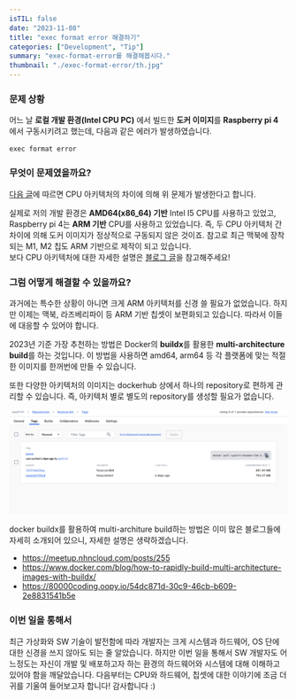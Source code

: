 ```yaml
---
isTIL: false
date: "2023-11-08"
title: "exec format error 해결하기"
categories: ["Development", "Tip"]
summary: "exec-format-error를 해결해봅시다."
thumbnail: "./exec-format-error/th.jpg"
---
```


### 문제 상황
어느 날 **로컬 개발 환경(Intel CPU PC)** 에서 빌드한 **도커 이미지**를 **Raspberry pi 4** 에서 구동시키려고 했는데, 다음과 같은 에러가 발생하였습니다.
```
exec format error
```

### 무엇이 문제였을까요?
[다음 글](https://stackoverflow.com/questions/73285601/docker-exec-usr-bin-sh-exec-format-error)에 따르면 CPU 아키텍처의 차이에 의해 위 문제가 발생한다고 합니다.

실제로 저의 개발 환경은 **AMD64(x86_64) 기반** Intel I5 CPU를 사용하고 있었고, Raspberry pi 4는 **ARM 기반** CPU를 사용하고 있었습니다. 즉, 두 CPU 아키텍처 간 차이에 의해 도커 이미지가 정상적으로 구동되지 않은 것이죠. 참고로 최근 맥북에 장착되는 M1, M2 칩도 ARM 기반으로 제작이 되고 있습니다.  
보다 CPU 아키텍처에 대한 자세한 설명은 [블로그 글](https://velog.io/@480/%EC%9D%B4%EC%A0%9C%EB%8A%94-%EA%B0%9C%EB%B0%9C%EC%9E%90%EB%8F%84-CPU-%EC%95%84%ED%82%A4%ED%85%8D%EC%B2%98%EB%A5%BC-%EA%B5%AC%EB%B6%84%ED%95%B4%EC%95%BC-%ED%95%A9%EB%8B%88%EB%8B%A4)을 참고해주세요!

### 그럼 어떻게 해결할 수 있을까요?
과거에는 특수한 상황이 아니면 크게 ARM 아키텍처를 신경 쓸 필요가 없었습니다. 하지만 이제는 맥북, 라즈베리파이 등 ARM 기반 칩셋이 보편화되고 있습니다. 따라서 이들에 대응할 수 있어야 합니다.

2023년 기준 가장 추천하는 방법은 Docker의 **buildx**를 활용한 **multi-architecture build**를 하는 것입니다. 이 방법을 사용하면 amd64, arm64 등 각 플랫폼에 맞는 적절한 이미지를 한꺼번에 만들 수 있습니다.

또한 다양한 아키텍처의 이미지는 dockerhub 상에서 하나의 repository로 편하게 관리할 수 있습니다. 즉, 아키텍처 별로 별도의 repository를 생성할 필요가 없습니다.

![1](./exec-format-error/1.png "위와 같이 하나의 repository 상에서 멀티 아키텍처 이미지를 관리할 수 있다.")

docker buildx를 활용하여 multi-architure build하는 방법은 이미 많은 블로그들에 자세히 소개되어 있으니, 자세한 설명은 생략하겠습니다.
- https://meetup.nhncloud.com/posts/255
- https://www.docker.com/blog/how-to-rapidly-build-multi-architecture-images-with-buildx/
- https://80000coding.oopy.io/54dc871d-30c9-46cb-b609-2e8831541b5e


### 이번 일을 통해서
최근 가상화와 SW 기술이 발전함에 따라 개발자는 크게 시스템과 하드웨어, OS 단에 대한 신경을 쓰지 않아도 되는 줄 알았습니다. 하지만 이번 일을 통해서 SW 개발자도 어느정도는 자신이 개발 및 배포하고자 하는 환경의 하드웨어와 시스템에 대해 이해하고 있어야 함을 깨달았습니다. 다음부터는 CPU와 하드웨어, 칩셋에 대한 이야기에 조금 더 귀를 기울여 들어보고자 합니다! 감사합니다 :)